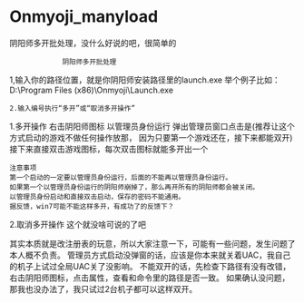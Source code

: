 # Onmyoji_manyload
阴阳师多开批处理，没什么好说的吧，很简单的

                 阴阳师多开批处理

1,输入你的路径位置，就是你阴阳师安装路径里的launch.exe
	  举个例子比如：D:\Program Files (x86)\Onmyoji\Launch.exe

	2.输入编号执行“多开”或“取消多开操作”

  1.多开操作
		右击阴阳师图标
	以管理员身份运行
	弹出管理员窗口点击是(推荐让这个方式启动的游戏不做任何操作放那，
	因为只要第一个游戏还在，接下来都能双开)
	接下来直接双击游戏图标，每次双击图标就能多开出一个

	注意事项
	第一个启动的一定要以管理员身份运行，后面的不能再以管理员身份运行。
	如果第一个以管理员身份运行的阴阳师崩掉了，那么再开所有的阴阳师都会被关闭。
	以管理员身份启动和直接双击启动，保存的密码不能通用。
	据反馈，win7可能不能这样多开，有成功了的反馈下？

  2.取消多开操作
	这个就没啥可说的了吧

其实本质就是改注册表的玩意，所以大家注意一下，可能有一些问题，发生问题了本人概不负责。
管理员方式启动没弹窗的话，应该是你本来就关着UAC，我自己的机子上试过全局UAC关了没影响。
不能双开的话，先检查下路径有没有改错，右击阴阳师图标，点击属性，查看和命令里的路径是否一致。
如果确认没问题，那我也没办法了，我只试过2台机子都可以这样双开。

